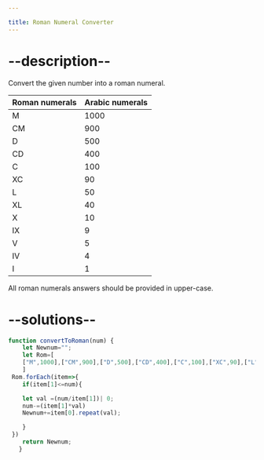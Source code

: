 ```yaml
---

title: Roman Numeral Converter
---
```



# --description--

Convert the given number into a roman numeral.

| Roman numerals | Arabic numerals |
|----------------|-----------------|
| M              | 1000            |
| CM             | 900             |
| D              | 500             |
| CD             | 400             |
| C              | 100             |
| XC             | 90              |
| L              | 50              |
| XL             | 40              |
| X              | 10              |
| IX             | 9               |
| V              | 5               |
| IV             | 4               |
| I              | 1               |

All roman numerals answers should be provided in upper-case.

# --solutions--

```js
function convertToRoman(num) {
    let Newnum="";
    let Rom=[
    ["M",1000],["CM",900],["D",500],["CD",400],["C",100],["XC",90],["L",50],["XL",40],["X",10],["IX",9],["V",5],["IV",4],["I",1]
    ]
 Rom.forEach(item=>{
    if(item[1]<=num){

    let val =(num/item[1])| 0;
    num-=(item[1]*val)
    Newnum+=item[0].repeat(val);

    }
 })
    return Newnum;
   }


```
